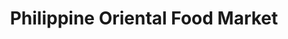 ---
title: "Philippine Oriental Food Market"
url: /toronto/philippine-oriental-food-market/
shop: Supermarkt
---